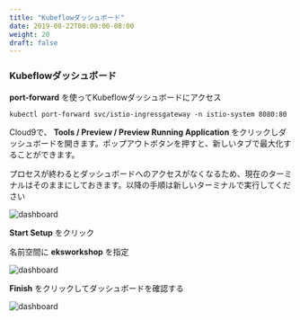 ```yaml
---
title: "Kubeflowダッシュボード"
date: 2019-08-22T00:00:00-08:00
weight: 20
draft: false
---
```


<!--
### Kubeflow Dashboard
-->
### Kubeflowダッシュボード

<!--
Use **port-forward** to access Kubeflow dashboard
-->
**port-forward** を使ってKubeflowダッシュボードにアクセス

```
kubectl port-forward svc/istio-ingressgateway -n istio-system 8080:80
```
<!--
In your Cloud9 environment, click **Tools / Preview / Preview Running Application** to access dashboard. You can click on Pop out window button to maximize browser into new tab.
-->
Cloud9で、 **Tools / Preview / Preview Running Application** をクリックしダッシュボードを開きます。ポップアウトボタンを押すと、新しいタブで最大化することができます。

<!--
Leave the current terminal running because if you kill the process, you will loose access to the dashboard. Open new Terminal to follow rest of the workshop
-->
プロセスが終わるとダッシュボードへのアクセスがなくなるため、現在のターミナルはそのままにしておきます。以降の手順は新しいターミナルで実行してください

![dashboard](/images/kubeflow/dashboard-welcome.png)

<!--
Click on **Start Setup**
-->
**Start Setup** をクリック

<!--
Specify the namespace as **eksworkshop**
-->
名前空間に **eksworkshop** を指定

![dashboard](/images/kubeflow/dashboard-create-namespace.png)

<!--
Click on **Finish** to view the dashboard
-->
**Finish** をクリックしてダッシュボードを確認する

![dashboard](/images/kubeflow/dashboard-first-look.png)
